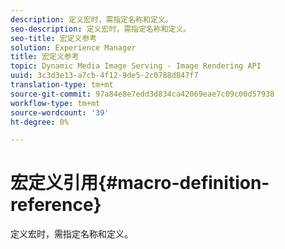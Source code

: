 ```yaml
---
description: 定义宏时，需指定名称和定义。
seo-description: 定义宏时，需指定名称和定义。
seo-title: 宏定义参考
solution: Experience Manager
title: 宏定义参考
topic: Dynamic Media Image Serving - Image Rendering API
uuid: 3c3d3e13-a7cb-4f12-9de5-2c0788d847f7
translation-type: tm+mt
source-git-commit: 97a84e8e7edd3d834ca42069eae7c09c00d57938
workflow-type: tm+mt
source-wordcount: '39'
ht-degree: 0%

---
```



# 宏定义引用{#macro-definition-reference}

定义宏时，需指定名称和定义。

